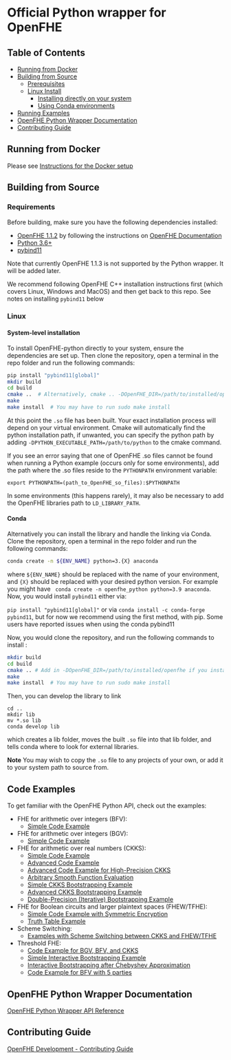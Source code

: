 # Official Python wrapper for OpenFHE

## Table of Contents

- [Running from Docker](#running-from-docker)
- [Building from Source](#building-from-source)
  - [Prerequisites](#requirements)
  - [Linux Install](#linux)
    - [Installing directly on your system](#system-level-installation)
    - [Using Conda environments](#conda)
- [Running Examples](#code-examples)
- [OpenFHE Python Wrapper Documentation](#openfhe-python-wrapper-documentation)
- [Contributing Guide](#contributing-guide)

## Running from Docker

Please see [Instructions for the Docker setup](docker/README.md)

## Building from Source

### Requirements

Before building, make sure you have the following dependencies installed:

- [OpenFHE 1.1.2](https://github.com/openfheorg/openfhe-development/releases/tag/v1.1.2) by following the instructions on [OpenFHE Documentation](https://openfhe-development.readthedocs.io/en/latest/sphinx_rsts/intro/installation/installation.html)
- [Python 3.6+](https://www.python.org/)
- [pybind11](https://pybind11.readthedocs.io/en/stable/installing.html)

Note that currently OpenFHE 1.1.3 is not supported by the Python wrapper. It will be added later.

We recommend following OpenFHE C++ installation instructions first (which covers Linux, Windows and MacOS) and then get back to this repo. See notes on installing `pybind11` below

### Linux

#### System-level installation

To install OpenFHE-python directly to your system, ensure the dependencies are set up. Then clone the repository, open a terminal in the repo folder and run the following commands:

```bash
pip install "pybind11[global]" 
mkdir build
cd build
cmake ..  # Alternatively, cmake .. -DOpenFHE_DIR=/path/to/installed/openfhe if you installed OpenFHE elsewhere
make
make install  # You may have to run sudo make install
```

At this point the `.so` file has been built. Your exact installation process will depend on your virtual environment.
Cmake will automatically find the python installation path, if unwanted, you can specify the python path by adding `-DPYTHON_EXECUTABLE_PATH=/path/to/python` to the cmake command.

If you see an error saying that one of OpenFHE .so files cannot be found when running a Python example (occurs only for some environments), 
add the path where the .so files reside to the `PYTHONPATH` environment variable:

```
export PYTHONPATH=(path_to_OpenFHE_so_files):$PYTHONPATH
```

In some environments (this happens rarely), it may also be necessary to add the OpenFHE libraries path to `LD_LIBRARY_PATH`.

#### Conda

Alternatively you can install the library and handle the linking via Conda. Clone the repository, open a terminal in the repo folder and run the following commands:

```bash
conda create -n ${ENV_NAME} python=3.{X} anaconda
```

where `${ENV_NAME}` should be replaced with the name of your environment, and `{X}` should be replaced with your desired python version. For example you might have `
conda create -n openfhe_python python=3.9 anaconda`. Now, you would install `pybind11` either via:

`pip install "pybind11[global]"` or via `conda install -c conda-forge pybind11`, but for now we recommend using the first method, with pip. Some users have reported issues when using the conda pybind11

Now, you would clone the repository, and run the following commands to install :

```bash
mkdir build
cd build
cmake .. # Add in -DOpenFHE_DIR=/path/to/installed/openfhe if you installed OpenFHE elsewhere
make
make install  # You may have to run sudo make install
```

Then, you can develop the library to link

```
cd ..
mkdir lib
mv *.so lib
conda develop lib
```

which creates a lib folder, moves the built `.so` file into that lib folder, and tells conda where to look for external libraries.

**Note** You may wish to copy the `.so` file to any projects of your own, or add it to your system path to source from.

## Code Examples

To get familiar with the OpenFHE Python API, check out the examples:

- FHE for arithmetic over integers (BFV):
  - [Simple Code Example](examples/pke/simple-integers.py)
  <!-- - [Simple Code Example with Serialization](examples/pke/simple-integers-serial.py) -->
- FHE for arithmetic over integers (BGV):
  - [Simple Code Example](examples/pke/simple-integers-bgvrns.py)
  <!-- - [Simple Code Example with Serialization](examples/pke/simple-integers-serial-bgvrns.py) -->
- FHE for arithmetic over real numbers (CKKS):
  - [Simple Code Example](examples/pke/simple-real-numbers.py)
  - [Advanced Code Example](examples/pke/advanced-real-numbers.py)
  - [Advanced Code Example for High-Precision CKKS](examples/pke/advanced-real-numbers-128.py)
  - [Arbitrary Smooth Function Evaluation](examples/pke/function-evaluation.py)
  - [Simple CKKS Bootstrapping Example](examples/pke/simple-ckks-bootstrapping.py)
  - [Advanced CKKS Bootstrapping Example](examples/pke/advanced-ckks-bootstrapping.cpp)
  - [Double-Precision (Iterative) Bootstrapping Example](examples/pke/iterative-ckks-bootstrapping.py)
- FHE for Boolean circuits and larger plaintext spaces (FHEW/TFHE):
  - [Simple Code Example with Symmetric Encryption](examples/binfhe/boolean.py)
  - [Truth Table Example](examples/binfhe/boolean-truth-table.py)
- Scheme Switching:
  - [Examples with Scheme Switching between CKKS and FHEW/TFHE](examples/pke/scheme-switching.py)
  <!-- - [Code with JSON serialization](examples/binfhe/boolean-serial-json.py) -->
  <!-- - [Code with Binary Serialization](examples/binfhe/boolean-serial-binary.py) -->
  <!-- - [Large-Precision Comparison](examples/binfhe/eval-sign.py) -->
  <!-- - [Small-Precison Arbitrary Function Evaluation](examples/binfhe/eval-function.py) -->
- Threshold FHE: 
  - [Code Example for BGV, BFV, and CKKS](examples/pke/threshold-fhe.py)
  - [Simple Interactive Bootstrapping Example](examples/pke/tckks-interactive-mp-bootstrapping.py)
  - [Interactive Bootstrapping after Chebyshev Approximation](examples/pke/tckks-interactive-mp-bootstrapping-Chebyschev.py)
  - [Code Example for BFV with 5 parties](examples/pke/threshold-fhe-5p.py)

## OpenFHE Python Wrapper Documentation

[OpenFHE Python Wrapper API Reference](https://openfheorg.github.io/openfhe-python/html/index.html)

## Contributing Guide

[OpenFHE Development - Contributing Guide](https://openfhe-development.readthedocs.io/en/latest/sphinx_rsts/contributing/contributing_workflow.html)
